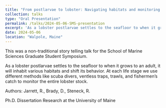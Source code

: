 ```yaml
---
title: "From postlarvae to lobster: Navigating habitats and monitoring methods"
collection: talks
type: "Oral Presentation"
permalink: /talks/2024-05-06-SMS-presentation
excerpt: 'As a lobster postlarvae settles to the seafloor to when it grows to an adult, it will inhabit various habitats and shift its behavior. At each life stage we use different methods...'
date: 2024-05-06
location: "Walpole, Maine"
---
```


This was a non-traditional story telling talk for the School of Marine Sciences Graduate Student Symposium. 

As a lobster postlarvae settles to the seafloor to when it grows to an adult, it will inhabit various habitats and shift its behavior. At each life stage we use different methods like scuba divers, ventless traps, trawls, and fishermen’s catch to monitor the entire lobster stock.

Authors: Jarrett, R., Brady, D., Steneck, R.

Ph.D. Dissertation Research at the University of Maine

